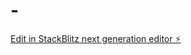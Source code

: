 # -

[Edit in StackBlitz next generation editor ⚡️](https://stackblitz.com/~/github.com/WilliamGuo73/-)